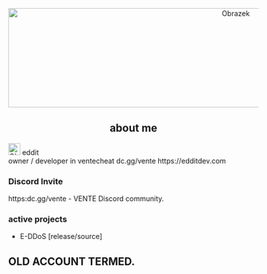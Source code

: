 

<div align="center">
  <img src="https://i.imgur.com/y1ddS4Y.gif" alt="Obrazek" width="900" height="200">
</div>

<div align="center">
  <h2> about me </h2>
</div>

<div align="left">
  <img src="https://i.imgur.com/p9vrMmK.png" alt="Obrazek" width="24" height="24">
  <a>eddit</a>
</div>

<div align="left">
  <a>owner / developer in ventecheat dc.gg/vente</a>
  <a>https://edditdev.com</a>
</div>

### Discord Invite
<h>https:dc.gg/vente - VENTE Discord community. </h>

### active projects
- E-DDoS [release/source]

## OLD ACCOUNT TERMED.
